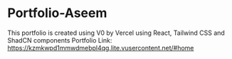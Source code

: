 # Portfolio-Aseem
This portfolio is created using V0 by Vercel using React, Tailwind CSS and ShadCN components
Portfolio Link: https://kzmkwpd1mmwdmebpl4qg.lite.vusercontent.net/#home
